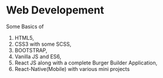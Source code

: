 # Web Developement
Some Basics of 
1. HTML5, 
2. CSS3 with some SCSS,
3. BOOTSTRAP, 
4. Vanilla JS and ES6, 
5. React JS along with a complete Burger Builder Application, 
6. React-Native(Mobile) with various mini projects
